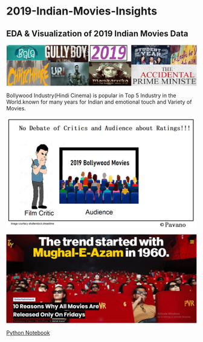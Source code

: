 # 2019-Indian-Movies-Insights
## EDA &amp; Visualization of 2019 Indian Movies  Data 

![](https://github.com/pavano1760/Documents/blob/master/2.Project_2019_movies/__results___1_0.png)

Bollywood Industry(Hindi Cinema) is popular in Top 5 Industry in the World.known for many years for Indian and emotional touch and Variety of Movies.

![](https://github.com/pavano1760/Documents/blob/master/2.Project_2019_movies/__results___22_0.png)

![](https://github.com/pavano1760/Documents/blob/master/2.Project_2019_movies/__results___31_0.png)

[Python Notebook](https://github.com/pavano1760/2019-Indian-Movies-Insights/blob/master/2019%20Bollywood%20Movies%20EDA.ipynb)
